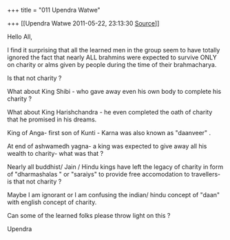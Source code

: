 +++
title = "011 Upendra Watwe"

+++
[[Upendra Watwe	2011-05-22, 23:13:30 [Source](https://groups.google.com/g/samskrita/c/RRnL4ROHx1Y)]]



Hello All,

I find it surprising that all the learned men in the group seem to have totally ignored the fact that nearly ALL brahmins were expected to survive ONLY on charity or alms given by people during the time of their brahmacharya.

Is that not charity ?

What about King Shibi - who gave away even his own body to complete his charity ?

What about King Harishchandra - he even completed the oath of charity that he promised in his dreams.

King of Anga- first son of Kunti - Karna was also known as "daanveer" .

  

At end of ashwamedh yagna- a king was expected to give away all his wealth to charity- what was that ?

  

Nearly all buddhist/ Jain / Hindu kings have left the legacy of charity in form of "dharmashalas " or "saraiys" to provide free accomodation to travellers- is that not charity ?

  

Maybe I am ignorant or I am confusing the indian/ hindu concept of "daan" with english concept of charity.

Can some of the learned folks please throw light on this ?

Upendra

